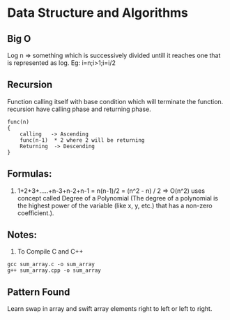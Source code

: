 # Data Structure and Algorithms

## Big O

Log n => something which is successively divided untill it reaches one that is represented as log.
Eg: i=n;i>1;i=i/2

## Recursion
Function calling itself with base condition which will terminate the function.
recursion have calling phase and returning phase.

```
func(n)
{
    calling   -> Ascending
    func(n-1)  * 2 where 2 will be returning 
    Returning  -> Descending
}
```


## Formulas:

1. 1+2+3+.....+n-3+n-2+n-1 = n(n-1)/2 = (n^2 - n) / 2 => O(n^2) 
uses concept called Degree of a Polynomial (The degree of a polynomial is the highest power of the variable (like x, y, etc.) that has a non-zero coefficient.).



## Notes:

1. To Compile C and C++
```
gcc sum_array.c -o sum_array
g++ sum_array.cpp -o sum_array
```

## Pattern Found

Learn swap in array and swift array elements right to left or left to right.

